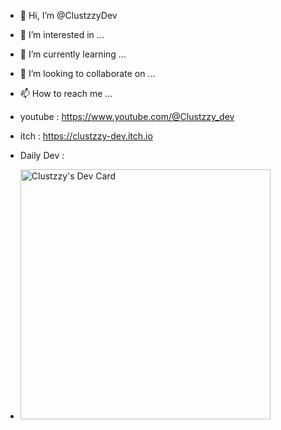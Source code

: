 - 👋 Hi, I’m @ClustzzyDev
- 👀 I’m interested in ...
- 🌱 I’m currently learning ...
- 💞️ I’m looking to collaborate on ...
- 📫 How to reach me ...

- youtube : https://www.youtube.com/@Clustzzy_dev
- itch : https://clustzzy-dev.itch.io
- Daily Dev :
- <a href="https://app.daily.dev/clustzzy_dev"><img src="https://api.daily.dev/devcards/76d34c5e5e714d1bb7f2ded71b4c8851.png?r=rjm" width="400" alt="Clustzzy's Dev Card"/></a>
<!---
ClustzzyDev/ClustzzyDev is a ✨ special ✨ repository because its `README.md` (this file) appears on your GitHub profile.
You can click the Preview link to take a look at your changes.
--->
